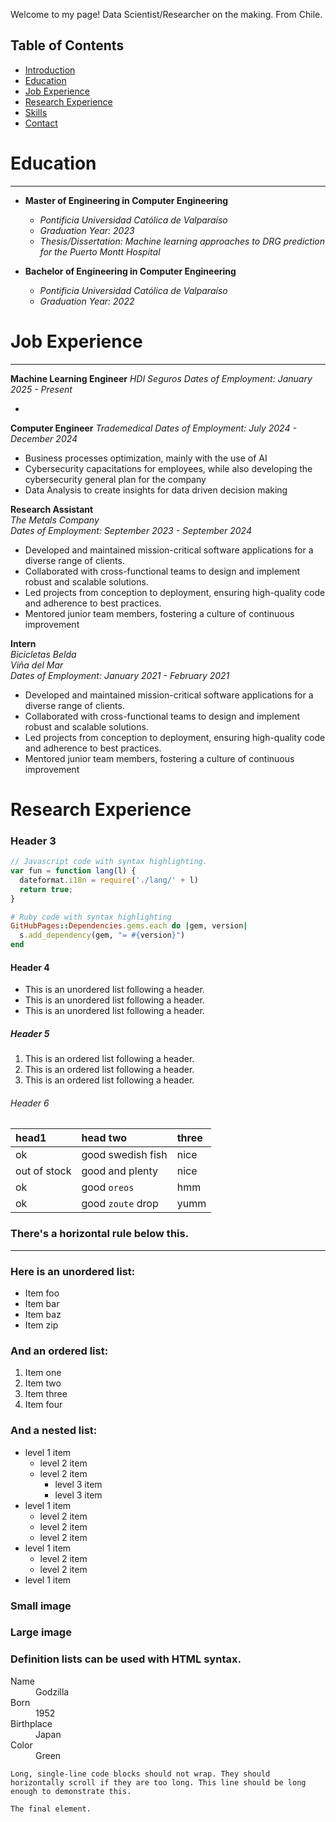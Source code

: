Welcome to my page! Data Scientist/Researcher on the making. From Chile.


## Table of Contents
- [Introduction](#introduction)
- [Education](#education)
- [Job Experience](#job-experience)
- [Research Experience](#research-experience)
- [Skills](#skills)
- [Contact](#contact)


# Education
* * *
- **Master of Engineering in Computer Engineering**
  - *Pontificia Universidad Católica de Valparaíso*
  - *Graduation Year: 2023*
  - *Thesis/Dissertation: Machine learning approaches to DRG prediction for the Puerto Montt Hospital*

- **Bachelor of Engineering in Computer Engineering**
  - *Pontificia Universidad Católica de Valparaíso*
  - *Graduation Year: 2022*

# Job Experience
* * *
**Machine Learning Engineer**
*HDI Seguros*
*Dates of Employment: January 2025 - Present*

- 

**Computer Engineer**
*Trademedical*
*Dates of Employment: July 2024 - December 2024*

- Business processes optimization, mainly with the use of AI
- Cybersecurity capacitations for employees, while also developing the cybersecurity general plan for the company
- Data Analysis to create insights for data driven decision making

**Research Assistant**  
*The Metals Company*   
*Dates of Employment: September 2023 - September 2024*

- Developed and maintained mission-critical software applications for a diverse range of clients.
- Collaborated with cross-functional teams to design and implement robust and scalable solutions.
- Led projects from conception to deployment, ensuring high-quality code and adherence to best practices.
- Mentored junior team members, fostering a culture of continuous improvement

**Intern**  
*Bicicletas Belda*  
*Viña del Mar*  
*Dates of Employment: January 2021 - February 2021*

- Developed and maintained mission-critical software applications for a diverse range of clients.
- Collaborated with cross-functional teams to design and implement robust and scalable solutions.
- Led projects from conception to deployment, ensuring high-quality code and adherence to best practices.
- Mentored junior team members, fostering a culture of continuous improvement

# Research Experience

### Header 3

```js
// Javascript code with syntax highlighting.
var fun = function lang(l) {
  dateformat.i18n = require('./lang/' + l)
  return true;
}
```

```ruby
# Ruby code with syntax highlighting
GitHubPages::Dependencies.gems.each do |gem, version|
  s.add_dependency(gem, "= #{version}")
end
```

#### Header 4

*   This is an unordered list following a header.
*   This is an unordered list following a header.
*   This is an unordered list following a header.

##### Header 5

1.  This is an ordered list following a header.
2.  This is an ordered list following a header.
3.  This is an ordered list following a header.

###### Header 6

| head1        | head two          | three |
|:-------------|:------------------|:------|
| ok           | good swedish fish | nice  |
| out of stock | good and plenty   | nice  |
| ok           | good `oreos`      | hmm   |
| ok           | good `zoute` drop | yumm  |

### There's a horizontal rule below this.

* * *

### Here is an unordered list:

*   Item foo
*   Item bar
*   Item baz
*   Item zip

### And an ordered list:

1.  Item one
1.  Item two
1.  Item three
1.  Item four

### And a nested list:

- level 1 item
  - level 2 item
  - level 2 item
    - level 3 item
    - level 3 item
- level 1 item
  - level 2 item
  - level 2 item
  - level 2 item
- level 1 item
  - level 2 item
  - level 2 item
- level 1 item

### Small image


### Large image

### Definition lists can be used with HTML syntax.

<dl>
<dt>Name</dt>
<dd>Godzilla</dd>
<dt>Born</dt>
<dd>1952</dd>
<dt>Birthplace</dt>
<dd>Japan</dd>
<dt>Color</dt>
<dd>Green</dd>
</dl>

```
Long, single-line code blocks should not wrap. They should horizontally scroll if they are too long. This line should be long enough to demonstrate this.
```

```
The final element.
```
